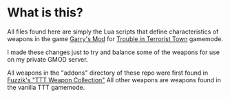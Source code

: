 What is this?
=============

All files found here are simply the Lua scripts that define characteristics of weapons in the game [Garry's Mod](https://gmod.facepunch.com/) for [Trouble in Terrorist Town](http://ttt.badking.net/) gamemode.

I made these changes just to try and balance some of the weapons for use on my private GMOD server.

All weapons in the "addons" directory of these repo were first found in [Fuzzik's "TTT Weapon Collection"](https://steamcommunity.com/sharedfiles/filedetails/?id=194965598)
All other weapons are weapons found in the vanilla TTT gamemode.

